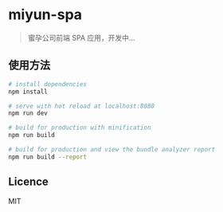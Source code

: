 # miyun-spa

> 蜜孕公司前端 SPA 应用，开发中...

## 使用方法

``` bash
# install dependencies
npm install

# serve with hot reload at localhost:8080
npm run dev

# build for production with minification
npm run build

# build for production and view the bundle analyzer report
npm run build --report
```

## Licence
MIT
